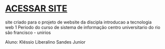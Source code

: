 # [ACESSAR SITE ](https://klessiojunior.github.io/sitetrabalho/) 

site criado para o projeto de website da discipla introducao a tecnologia web 1 Periodo do curso de sistema de informação centro universitario do rio são francisco - unirios

Aluno: Kléssio Liberalino Sandes Junior 

